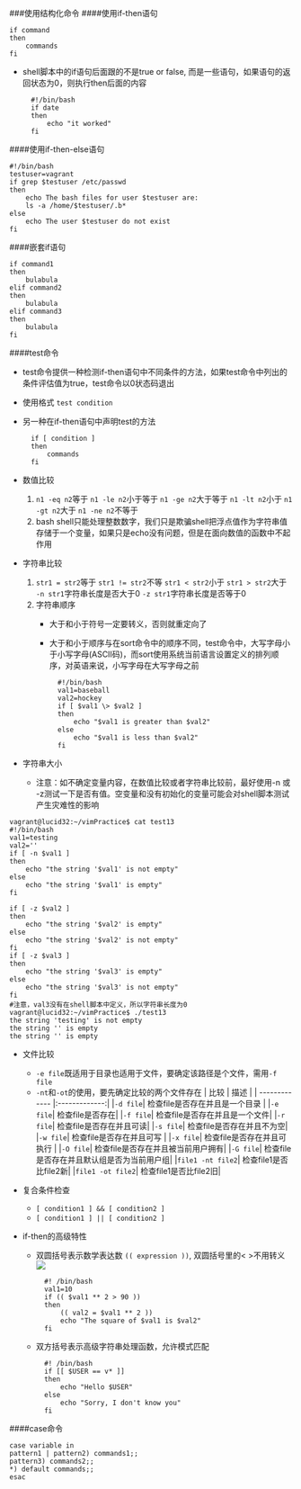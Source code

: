 ###使用结构化命令
####使用if-then语句
```
if command
then
	commands
fi
```

- shell脚本中的if语句后面跟的不是true or false, 而是一些语句，如果语句的返回状态为0，则执行then后面的内容
	
		#!/bin/bash
		if date
		then
	    	echo "it worked"
		fi
####使用if-then-else语句
```
#!/bin/bash
testuser=vagrant
if grep $testuser /etc/passwd
then
    echo The bash files for user $testuser are:
    ls -a /home/$testuser/.b*
else
	echo The user $testuser do not exist
fi
```

####嵌套if语句
```
if command1
then
	bulabula
elif command2
then
	bulabula
elif command3
then
	bulabula
fi
```

####test命令
- test命令提供一种检测if-then语句中不同条件的方法，如果test命令中列出的条件评估值为true，test命令以0状态码退出
- 使用格式 `test condition`
- 另一种在if-then语句中声明test的方法

		if [ condition ]
		then
			commands
		fi
- 数值比较
	1. `n1 -eq n2`等于 `n1 -le n2`小于等于 `n1 -ge n2`大于等于 `n1 -lt n2`小于 `n1 -gt n2`大于 `n1 -ne n2`不等于
	2. bash shell只能处理整数数字，我们只是欺骗shell把浮点值作为字符串值存储于一个变量，如果只是echo没有问题，但是在面向数值的函数中不起作用
- 字符串比较
	1. `str1 = str2`等于 `str1 != str2`不等 `str1 < str2`小于 `str1 > str2`大于 `-n str1`字符串长度是否大于0 `-z str1`字符串长度是否等于0 
	2. 字符串顺序
		- 大于和小于符号一定要转义，否则就重定向了
		- 大于和小于顺序与在sort命令中的顺序不同，test命令中，大写字母小于小写字母(ASCII码)，而sort使用系统当前语言设置定义的排列顺序，对英语来说，小写字母在大写字母之前
				
				#!/bin/bash
				val1=baseball
				val2=hockey
				if [ $val1 \> $val2 ]
				then
				    echo "$val1 is greater than $val2"
				else
				    echo "$val1 is less than $val2"
				fi


		

- 字符串大小
	- 注意：如不确定变量内容，在数值比较或者字符串比较前，最好使用-n 或 -z测试一下是否有值。空变量和没有初始化的变量可能会对shell脚本测试产生灾难性的影响

```
vagrant@lucid32:~/vimPractice$ cat test13
#!/bin/bash
val1=testing
val2=''
if [ -n $val1 ]
then
    echo "the string '$val1' is not empty"
else
    echo "the string '$val1' is empty"
fi

if [ -z $val2 ]
then
    echo "the string '$val2' is empty"
else
    echo "the string '$val2' is not empty"
fi
if [ -z $val3 ]
then
    echo "the string '$val3' is empty"
else
    echo "the string '$val3' is not empty"
fi
#注意，val3没有在shell脚本中定义，所以字符串长度为0
vagrant@lucid32:~/vimPractice$ ./test13
the string 'testing' is not empty
the string '' is empty
the string '' is empty
```

- 文件比较
	- `-e file`既适用于目录也适用于文件，要确定该路径是个文件，需用`-f file`
	- `-nt`和`-ot`的使用，要先确定比较的两个文件存在
| 比较       | 描述           | 
| ------------- |:-------------:|
|`-d file`| 检查file是否存在并且是一个目录 |
|`-e file`| 检查file是否存在|
|`-f file`| 检查file是否存在并且是一个文件|
|`-r file`| 检查file是否存在并且可读|
|`-s file`| 检查file是否存在并且不为空|
|`-w file`| 检查file是否存在并且可写 |
|`-x file`| 检查file是否存在并且可执行 |
|`-O file`| 检查file是否存在并且被当前用户拥有|
|`-G file`| 检查file是否存在并且默认组是否为当前用户组|
|`file1 -nt file2`| 检查file1是否比file2新|
|`file1 -ot file2`| 检查file1是否比file2旧|
         

- 复合条件检查
	- `[ condition1 ] && [ condition2 ]`
	- `[ condition1 ] || [ condition2 ]`


- if-then的高级特性
	- 双圆括号表示数学表达数 `(( expression ))`, 双圆括号里的< >不用转义
![](http://farm6.staticflickr.com/5337/9918247035_1c07f37e26_o.jpg)

			#! /bin/bash
			val1=10
			if (( $val1 ** 2 > 90 ))
			then
			    (( val2 = $val1 ** 2 ))
		    	echo "The square of $val1 is $val2"
			fi
	- 双方括号表示高级字符串处理函数，允许模式匹配

			#! /bin/bash
			if [[ $USER == v* ]]
			then
			    echo "Hello $USER"
			else
			    echo "Sorry, I don't know you"
			fi

####case命令
```
case variable in
pattern1 | pattern2) commands1;;
pattern3) commands2;;
*) default commands;;
esac
```
	
